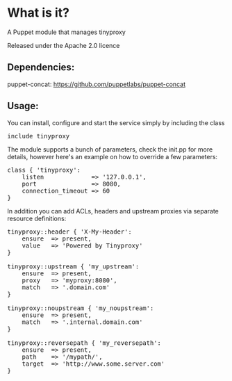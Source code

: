 What is it?
===========

A Puppet module that manages tinyproxy

Released under the Apache 2.0 licence

Dependencies:
-------------

puppet-concat: https://github.com/puppetlabs/puppet-concat

Usage:
------

You can install, configure and start the service simply by including the class
<pre>
include tinyproxy
</pre>

The module supports a bunch of parameters, check the init.pp for more details, however here's an example on how to override a few parameters:
<pre>
class { 'tinyproxy':
    listen             => '127.0.0.1',
    port               => 8080,
    connection_timeout => 60
}
</pre>

In addition you can add ACLs, headers and upstream proxies via separate resource definitions:
<pre>
tinyproxy::header { 'X-My-Header':
    ensure  => present,
    value   => 'Powered by Tinyproxy'
}

tinyproxy::upstream { 'my_upstream':
    ensure  => present,
    proxy   => 'myproxy:8080',
    match   => '.domain.com'
}

tinyproxy::noupstream { 'my_noupstream':
    ensure  => present,
    match   => '.internal.domain.com'
}

tinyproxy::reversepath { 'my_reversepath':
    ensure  => present,
    path    => '/mypath/',
    target  => 'http://www.some.server.com'
}
</pre>
